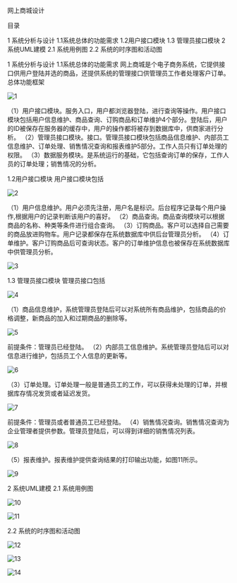 网上商城设计



目录

1 系统分析与设计
1.1系统总体的功能需求
1.2用户接口模块
1.3 管理员接口模块
2 系统UML建模
2.1 系统用例图
2.2 系统的时序图和活动图

 
1 系统分析与设计
1.1系统总体的功能需求
网上商城是个电子商务系统，它提供接口供用户登陆并选的商品，还提供系统的管理接口供管理员工作者处理客户订单。
总体功能框架

![1](https://github.com/GongYanran/WebProject/blob/master/1.png)

（1）用户接口模块。服务入口，用户都浏览器登陆，进行查询等操作。用户接口模块包括用户信息维护、商品查询、订购商品和订单维护4个部分。登陆后，用户的ID被保存在服务器的缓存中，用户的操作都将被存到数据库中，供商家进行分析。
（2）管理员接口模块。接口。管理员接口模块包括商品信息维护、内部员工信息维护、订单处理、销售情况查询和报表维护5部分。工作人员只有订单处理的权限。
（3）数据服务模块。是系统运行的基础，它包括查询订单的保存，工作人员的订单处理；销售情况的分析。



1.2用户接口模块
用户接口模块包括

![2](https://github.com/GongYanran/WebProject/blob/master/2.png)

（1）用户信息维护。用户必须先注册，用户名是标识。后台程序记录每个用户操作,根据用户的记录判断该用户的喜好。
（2）商品查询。商品查询模块可以根据商品的名称、种类等条件进行组合查询。
（3）订购商品。客户可以选择自己需要的商品放进购物车。用户记录都保存在系统数据库中供后台管理员分析。
（4）订单维护。客户订购商品后可查询状态。客户的订单维护信息也被保存在系统数据库中供管理员分析。

![3](https://github.com/GongYanran/WebProject/blob/master/3.png)

1.3 管理员接口模块
管理员接口包括

![4](https://github.com/GongYanran/WebProject/blob/master/4.png)

（1）商品信息维护，系统管理员登陆后可以对系统所有商品维护，包括商品的价格调整，新商品的加入和过期商品的删除等。

![5](https://github.com/GongYanran/WebProject/blob/master/5.png)

前提条件：管理员已经登陆。
（2）内部员工信息维护。系统管理员登陆后可以对信息进行维护，包括员工个人信息的更新等。

![6](https://github.com/GongYanran/WebProject/blob/master/6.png)

（3）订单处理。订单处理一般是普通员工的工作，可以获得未处理的订单，并根据库存情况发货或者延迟发货。

![7](https://github.com/GongYanran/WebProject/blob/master/7.png)

前提条件：管理员或者普通员工已经登陆。
（4）销售情况查询。销售情况查询为企业管理者提供参数。管理员登陆后，可以得到详细的销售情况列表。

![8](https://github.com/GongYanran/WebProject/blob/master/8.png)

（5）报表维护。报表维护提供查询结果的打印输出功能，如图11所示。

![9](https://github.com/GongYanran/WebProject/blob/master/9.png)


2 系统UML建模
2.1 系统用例图
  

![10](https://github.com/GongYanran/WebProject/blob/master/10.png)


![11](https://github.com/GongYanran/WebProject/blob/master/11.png)


2.2 系统的时序图和活动图

![12](https://github.com/GongYanran/WebProject/blob/master/12.png)

![13](https://github.com/GongYanran/WebProject/blob/master/13.png)

![14](https://github.com/GongYanran/WebProject/blob/master/14.png)
